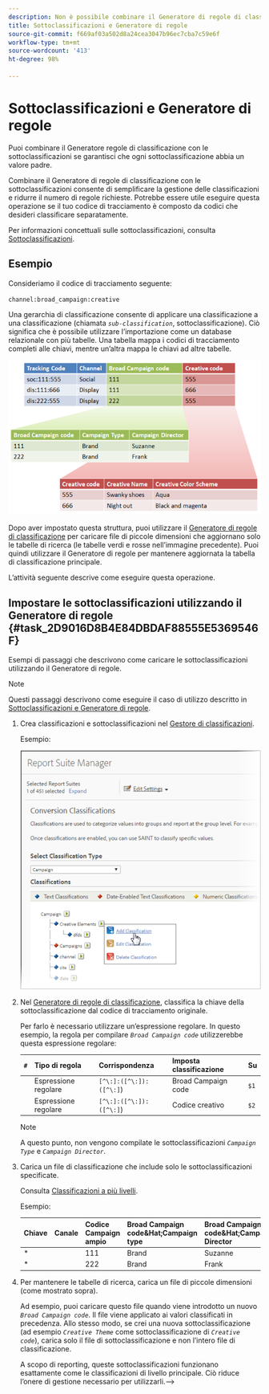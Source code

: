 ```yaml
---
description: Non è possibile combinare il Generatore di regole di classificazione con le sottoclassificazioni.
title: Sottoclassificazioni e Generatore di regole
source-git-commit: f669af03a502d8a24cea3047b96ec7cba7c59e6f
workflow-type: tm+mt
source-wordcount: '413'
ht-degree: 98%

---
```



# Sottoclassificazioni e Generatore di regole

Puoi combinare il Generatore regole di classificazione con le sottoclassificazioni se garantisci che ogni sottoclassificazione abbia un valore padre.

Combinare il Generatore di regole di classificazione con le sottoclassificazioni consente di semplificare la gestione delle classificazioni e ridurre il numero di regole richieste. Potrebbe essere utile eseguire questa operazione se il tuo codice di tracciamento è composto da codici che desideri classificare separatamente.

Per informazioni concettuali sulle sottoclassificazioni, consulta [Sottoclassificazioni](/help/components/classifications/c-sub-classifications.md).

## Esempio

Consideriamo il codice di tracciamento seguente:

`channel:broad_campaign:creative`

Una gerarchia di classificazione consente di applicare una classificazione a una classificazione (chiamata *`sub-classification`*, sottoclassificazione). Ciò significa che è possibile utilizzare l’importazione come un database relazionale con più tabelle. Una tabella mappa i codici di tracciamento completi alle chiavi, mentre un’altra mappa le chiavi ad altre tabelle.

![](assets/sub_class_table.png)

Dopo aver impostato questa struttura, puoi utilizzare il [Generatore di regole di classificazione](/help/components/classifications/crb/classification-rule-builder.md) per caricare file di piccole dimensioni che aggiornano solo le tabelle di ricerca (le tabelle verdi e rosse nell’immagine precedente). Puoi quindi utilizzare il Generatore di regole per mantenere aggiornata la tabella di classificazione principale.

L’attività seguente descrive come eseguire questa operazione.

## Impostare le sottoclassificazioni utilizzando il Generatore di regole {#task_2D9016D8B4E84DBDAF88555E5369546F}

Esempi di passaggi che descrivono come caricare le sottoclassificazioni utilizzando il Generatore di regole.

>[!NOTE]
>
>Questi passaggi descrivono come eseguire il caso di utilizzo descritto in [Sottoclassificazioni e Generatore di regole](/help/components/classifications/crb/sub-classification-rule-builder.md).

1. Crea classificazioni e sottoclassificazioni nel [Gestore di classificazioni](https://experienceleague.adobe.com/docs/analytics/components/classifications/c-classifications.html).

   Esempio:

   ![Informazioni sul passaggio](assets/sub_class_create.png)

1. Nel [Generatore di regole di classificazione](/help/components/classifications/crb/classification-rule-builder.md), classifica la chiave della sottoclassificazione dal codice di tracciamento originale.

   Per farlo è necessario utilizzare un’espressione regolare. In questo esempio, la regola per compilare *`Broad Campaign code`* utilizzerebbe questa espressione regolare:

   | `#` | Tipo di regola | Corrispondenza | Imposta classificazione | Su |
   |---|---|---|---|---|
   |  | Espressione regolare | `[^\:]:([^\:]):([^\:]`) | Broad Campaign code | `$1` |
   |  | Espressione regolare | `[^\:]:([^\:]):([^\:]`) | Codice creativo | `$2` |

   >[!NOTE]
   >
   >A questo punto, non vengono compilate le sottoclassificazioni *`Campaign Type`* e *`Campaign Director`*.

1. Carica un file di classificazione che include solo le sottoclassificazioni specificate.

   Consulta [Classificazioni a più livelli](/help/components/classifications/c-sub-classifications.md).

   Esempio:

   | Chiave | Canale | Codice Campaign ampio | Broad Campaign code&amp;Hat;Campaign type | Broad Campaign code&amp;Hat;Campaign Director | ... |
   |---|---|---|---|---|---|
   | * |  | 111 | Brand | Suzanne |  |
   | * |  | 222 | Brand | Frank |  |

1. Per mantenere le tabelle di ricerca, carica un file di piccole dimensioni (come mostrato sopra).

   Ad esempio, puoi caricare questo file quando viene introdotto un nuovo *`Broad Campaign code`*. Il file viene applicato ai valori classificati in precedenza. Allo stesso modo, se crei una nuova sottoclassificazione (ad esempio *`Creative Theme`* come sottoclassificazione di *`Creative code`*), carica solo il file di sottoclassificazione e non l’intero file di classificazione.

   A scopo di reporting, queste sottoclassificazioni funzionano esattamente come le classificazioni di livello principale. Ciò riduce l’onere di gestione necessario per utilizzarli.-->
